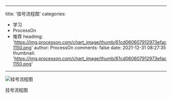 
---
title: '挂号流程图'
categories: 
 - 学习
 - ProcessOn
 - 推荐
headimg: 'https://img.processon.com/chart_image/thumb/61cd060607912973efac1150.png'
author: ProcessOn
comments: false
date: 2021-12-31 08:27:35
thumbnail: 'https://img.processon.com/chart_image/thumb/61cd060607912973efac1150.png'
---

<div>   
<img class="thumb" alt="挂号流程图" src="https://img.processon.com/chart_image/thumb/61cd060607912973efac1150.png" referrerpolicy="no-referrer">
<p>挂号流程图</p>  
</div>
            
